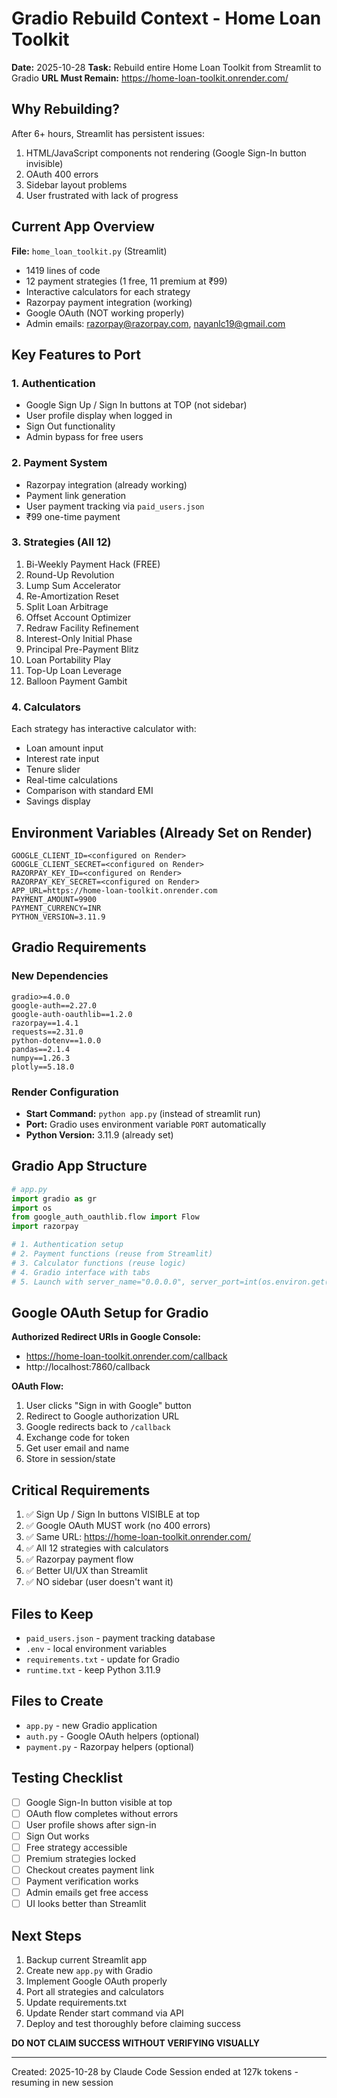 # Gradio Rebuild Context - Home Loan Toolkit

**Date:** 2025-10-28
**Task:** Rebuild entire Home Loan Toolkit from Streamlit to Gradio
**URL Must Remain:** https://home-loan-toolkit.onrender.com/

## Why Rebuilding?

After 6+ hours, Streamlit has persistent issues:
1. HTML/JavaScript components not rendering (Google Sign-In button invisible)
2. OAuth 400 errors
3. Sidebar layout problems
4. User frustrated with lack of progress

## Current App Overview

**File:** `home_loan_toolkit.py` (Streamlit)
- 1419 lines of code
- 12 payment strategies (1 free, 11 premium at ₹99)
- Interactive calculators for each strategy
- Razorpay payment integration (working)
- Google OAuth (NOT working properly)
- Admin emails: razorpay@razorpay.com, nayanlc19@gmail.com

## Key Features to Port

### 1. Authentication
- Google Sign Up / Sign In buttons at TOP (not sidebar)
- User profile display when logged in
- Sign Out functionality
- Admin bypass for free users

### 2. Payment System
- Razorpay integration (already working)
- Payment link generation
- User payment tracking via `paid_users.json`
- ₹99 one-time payment

### 3. Strategies (All 12)
1. Bi-Weekly Payment Hack (FREE)
2. Round-Up Revolution
3. Lump Sum Accelerator
4. Re-Amortization Reset
5. Split Loan Arbitrage
6. Offset Account Optimizer
7. Redraw Facility Refinement
8. Interest-Only Initial Phase
9. Principal Pre-Payment Blitz
10. Loan Portability Play
11. Top-Up Loan Leverage
12. Balloon Payment Gambit

### 4. Calculators
Each strategy has interactive calculator with:
- Loan amount input
- Interest rate input
- Tenure slider
- Real-time calculations
- Comparison with standard EMI
- Savings display

## Environment Variables (Already Set on Render)

```
GOOGLE_CLIENT_ID=<configured on Render>
GOOGLE_CLIENT_SECRET=<configured on Render>
RAZORPAY_KEY_ID=<configured on Render>
RAZORPAY_KEY_SECRET=<configured on Render>
APP_URL=https://home-loan-toolkit.onrender.com
PAYMENT_AMOUNT=9900
PAYMENT_CURRENCY=INR
PYTHON_VERSION=3.11.9
```

## Gradio Requirements

### New Dependencies
```
gradio>=4.0.0
google-auth==2.27.0
google-auth-oauthlib==1.2.0
razorpay==1.4.1
requests==2.31.0
python-dotenv==1.0.0
pandas==2.1.4
numpy==1.26.3
plotly==5.18.0
```

### Render Configuration
- **Start Command:** `python app.py` (instead of streamlit run)
- **Port:** Gradio uses environment variable `PORT` automatically
- **Python Version:** 3.11.9 (already set)

## Gradio App Structure

```python
# app.py
import gradio as gr
import os
from google_auth_oauthlib.flow import Flow
import razorpay

# 1. Authentication setup
# 2. Payment functions (reuse from Streamlit)
# 3. Calculator functions (reuse logic)
# 4. Gradio interface with tabs
# 5. Launch with server_name="0.0.0.0", server_port=int(os.environ.get("PORT", 7860))
```

## Google OAuth Setup for Gradio

**Authorized Redirect URIs in Google Console:**
- https://home-loan-toolkit.onrender.com/callback
- http://localhost:7860/callback

**OAuth Flow:**
1. User clicks "Sign in with Google" button
2. Redirect to Google authorization URL
3. Google redirects back to `/callback`
4. Exchange code for token
5. Get user email and name
6. Store in session/state

## Critical Requirements

1. ✅ Sign Up / Sign In buttons VISIBLE at top
2. ✅ Google OAuth MUST work (no 400 errors)
3. ✅ Same URL: https://home-loan-toolkit.onrender.com/
4. ✅ All 12 strategies with calculators
5. ✅ Razorpay payment flow
6. ✅ Better UI/UX than Streamlit
7. ✅ NO sidebar (user doesn't want it)

## Files to Keep
- `paid_users.json` - payment tracking database
- `.env` - local environment variables
- `requirements.txt` - update for Gradio
- `runtime.txt` - keep Python 3.11.9

## Files to Create
- `app.py` - new Gradio application
- `auth.py` - Google OAuth helpers (optional)
- `payment.py` - Razorpay helpers (optional)

## Testing Checklist
- [ ] Google Sign-In button visible at top
- [ ] OAuth flow completes without errors
- [ ] User profile shows after sign-in
- [ ] Sign Out works
- [ ] Free strategy accessible
- [ ] Premium strategies locked
- [ ] Checkout creates payment link
- [ ] Payment verification works
- [ ] Admin emails get free access
- [ ] UI looks better than Streamlit

## Next Steps

1. Backup current Streamlit app
2. Create new `app.py` with Gradio
3. Implement Google OAuth properly
4. Port all strategies and calculators
5. Update requirements.txt
6. Update Render start command via API
7. Deploy and test thoroughly before claiming success

**DO NOT CLAIM SUCCESS WITHOUT VERIFYING VISUALLY**

---

Created: 2025-10-28 by Claude Code
Session ended at 127k tokens - resuming in new session

